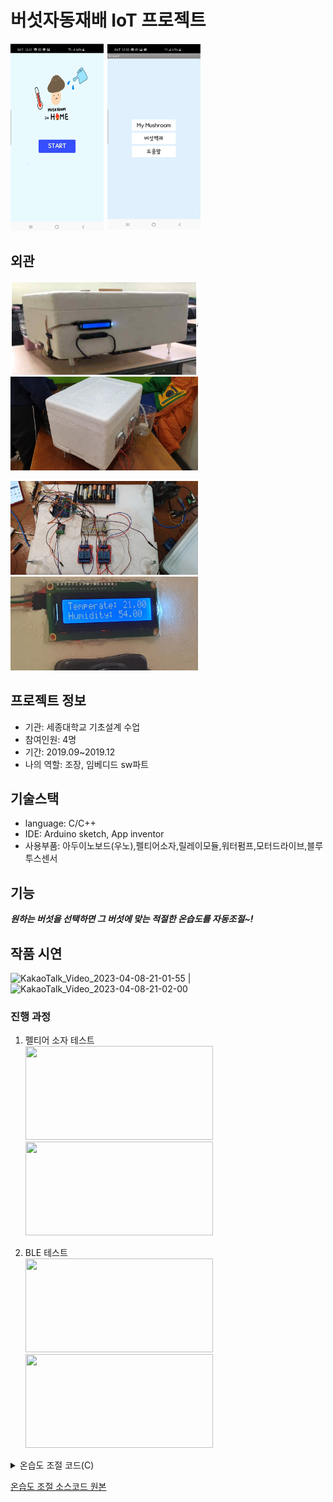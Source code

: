 # 버섯자동재배 IoT 프로젝트

<img src="https://github.com/BOLTB0X/Automatic-Mushroom-cultivation-IOT-project/blob/master/img/앱_초기.png?raw=true" width="150" height="300"/> <img src="https://github.com/BOLTB0X/Automatic-Mushroom-cultivation-IOT-project/blob/master/img/설정.png?raw=true" width="150" height="300"/>
<br>

## 외관

<img src="https://github.com/BOLTB0X/Automatic-Mushroom-cultivation-IOT-project/blob/master/img/외관.png?raw=true" width="300" height="150"/> <img src="https://github.com/BOLTB0X/Automatic-Mushroom-cultivation-IOT-project/blob/master/img/외관_뒷면.jpeg?raw=true" width="300" height="150"/>
<br>

<img src="https://github.com/BOLTB0X/Automatic-Mushroom-cultivation-IOT-project/blob/master/img/실제%20회로도.jpeg?raw=true" width="300" height="150"/> <img src="https://github.com/BOLTB0X/Automatic-Mushroom-cultivation-IOT-project/blob/master/img/LCD_온습도_표시.jpeg?raw=true" width="300" height="150"/>
<br>

## 프로젝트 정보

- 기관: 세종대학교 기초설계 수업
  <br/>
- 참여인원: 4명
  <br/>
- 기간: 2019.09~2019.12
  <br/>
- 나의 역할: 조장, 임베디드 sw파트
  <br/>

## 기술스택

- language: C/C++
  <br/>
- IDE: Arduino sketch, App inventor
  <br/>
- 사용부품: 아두이노보드(우노),펠티어소자,릴레이모듈,워터펌프,모터드라이브,블루투스센서
  <br/>

## 기능

**_원하는 버섯을 선택하면 그 버섯에 맞는 적절한 온습도를 자동조절~!_**
<br/>

## 작품 시연

![KakaoTalk_Video_2023-04-08-21-01-55](https://user-images.githubusercontent.com/83914919/230720362-8c7563a5-1f4d-4c2e-8bb6-dd0edb9b926c.gif) | ![KakaoTalk_Video_2023-04-08-21-02-00](https://user-images.githubusercontent.com/83914919/230720427-4381850e-34f8-45c7-b0c3-3a84245cb9aa.gif)
<br/>

### 진행 과정

1. 펠티어 소자 테스트
   <br/>
   <img src="https://github.com/BOLTB0X/Automatic-Mushroom-cultivation-IOT-project/blob/master/video/펠티어소자로%20온습도%20조절.gif?raw=true" width="300" height="150"/> <img src="https://github.com/BOLTB0X/Automatic-Mushroom-cultivation-IOT-project/blob/master/video/펠티어소자%20테스트-2.gif?raw=true" width="300" height="150"/>
   <br>

2. BLE 테스트
   <br/>
   <img src="https://github.com/BOLTB0X/Automatic-Mushroom-cultivation-IOT-project/blob/master/video/BLE_연결.gif?raw=true" width="300" height="150"/> <img src="https://github.com/BOLTB0X/Automatic-Mushroom-cultivation-IOT-project/blob/master/video/BLE_테스트.gif?raw=true" width="300" height="150"/>
   <br>

<details><summary>온습도 조절 코드(C)</summary>

```cpp
if ((humi >= myhum) && (temp >= mytemp)){
      digitalWrite(pump,HIGH);
      delay(2000);
      digitalWrite(RELAY1,HIGH);
      digitalWrite(RELAY2,LOW);


      lcd.setCursor(0,0);
      lcd.print("Temperate: ");
      lcd.print(temp);
      lcd.setCursor(0,1);
      lcd.print("Humidity: ");
      lcd.print(humi);
      delay(1000);
    }
    else if((humi < myhum)&&(temp >= mytemp)){
      digitalWrite(pump,LOW);
      delay(2000);
      digitalWrite(pump,HIGH);
      delay(2000);
      digitalWrite(RELAY1,HIGH);
      digitalWrite(RELAY2,LOW);


      lcd.setCursor(0,0);
      lcd.print("Temperate: ");
      lcd.print(temp);
      lcd.setCursor(0,1);
      lcd.print("Humidity: ");
      lcd.print(humi);
      delay(1000);
    }
    else if((humi < myhum)&&(temp < mytemp)){
      digitalWrite(pump,LOW);
      delay(2000);
      digitalWrite(pump,LOW);
      delay(2000);
      digitalWrite(RELAY1,LOW);
      digitalWrite(RELAY2,HIGH);


      lcd.setCursor(0,0);
      lcd.print("Temperate: ");
      lcd.print(temp);
      lcd.setCursor(0,1);
      lcd.print("Humidity: ");
      lcd.print(humi);
      delay(1000);
    }
    else if((humi >= myhum) && (temp < mytemp)){
      digitalWrite(pump,HIGH);
      delay(2000);
      digitalWrite(RELAY1,LOW);
      digitalWrite(RELAY2,HIGH);


      lcd.setCursor(0,0);
      lcd.print("Temperate: ");
      lcd.print(temp);
      lcd.setCursor(0,1);
      lcd.print("Humidity: ");
      lcd.print(humi);
      delay(1000);
    }
    else{
      digitalWrite(pump,HIGH);
      digitalWrite(RELAY1,LOW);
      digitalWrite(RELAY2,LOW);


      lcd.setCursor(0,0);
      lcd.print("Temperature: ");
      lcd.print(temp);
      lcd.setCursor(0,1);
      lcd.print("Humidity: ");
      lcd.print(humi);
      delay(1000);
    }
    delay(1000);
```

</details>

[온습도 조절 소스코드 원본](https://github.com/BOLTB0X/Automatic-Mushroom-cultivation-IOT-project/blob/master/iot_final.ino)
<br/>
